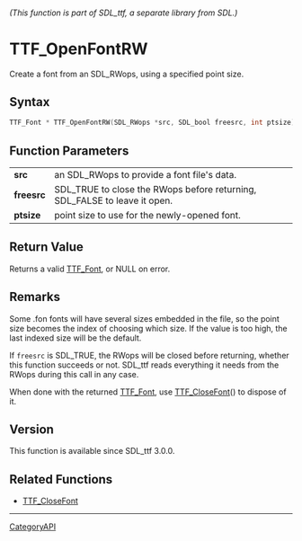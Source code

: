 ###### (This function is part of SDL_ttf, a separate library from SDL.)
# TTF_OpenFontRW

Create a font from an SDL_RWops, using a specified point size.

## Syntax

```c
TTF_Font * TTF_OpenFontRW(SDL_RWops *src, SDL_bool freesrc, int ptsize);

```

## Function Parameters

|                 |                                                                           |
| --------------- | ------------------------------------------------------------------------- |
| **src**         | an SDL_RWops to provide a font file's data.                               |
| **freesrc**     | SDL_TRUE to close the RWops before returning, SDL_FALSE to leave it open. |
| **ptsize**      | point size to use for the newly-opened font.                              |

## Return Value

Returns a valid [TTF_Font](TTF_Font), or NULL on error.

## Remarks

Some .fon fonts will have several sizes embedded in the file, so the point
size becomes the index of choosing which size. If the value is too high,
the last indexed size will be the default.

If `freesrc` is SDL_TRUE, the RWops will be closed before returning,
whether this function succeeds or not. SDL_ttf reads everything it needs
from the RWops during this call in any case.

When done with the returned [TTF_Font](TTF_Font), use
[TTF_CloseFont](TTF_CloseFont)() to dispose of it.

## Version

This function is available since SDL_ttf 3.0.0.

## Related Functions

* [TTF_CloseFont](TTF_CloseFont)

----
[CategoryAPI](CategoryAPI)

